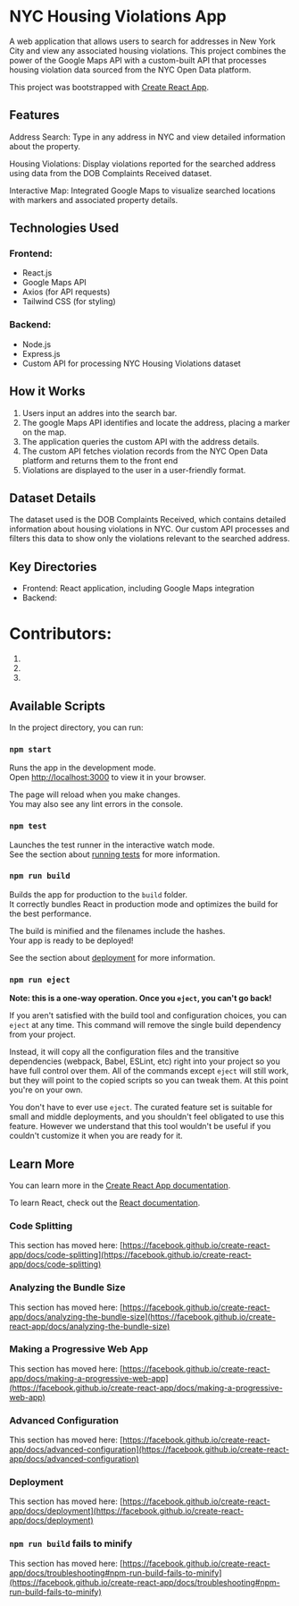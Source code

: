 # NYC Housing Violations App

A web application that allows users to search for addresses in New York City and view any associated housing violations. This project combines the power of the Google Maps API with a custom-built API that processes housing violation data sourced from the NYC Open Data platform.

This project was bootstrapped with [Create React App](https://github.com/facebook/create-react-app).

## Features

Address Search: Type in any address in NYC and view detailed information about the property.

Housing Violations: Display violations reported for the searched address using data from the DOB Complaints Received dataset.

Interactive Map: Integrated Google Maps to visualize searched locations with markers and associated property details.

## Technologies Used

### Frontend:

* React.js
* Google Maps API
* Axios  (for API requests)
* Tailwind CSS (for styling)

### Backend:

* Node.js
* Express.js
* Custom API for processing NYC Housing Violations dataset

## How it Works

1. Users input an addres into the search bar.
2. The google Maps API identifies and locate the address, placing a marker on the map.
3. The application queries the custom API with the address details.
4. The custom API fetches violation records from the NYC Open Data platform and returns them to the front end
5. Violations are displayed to the user in a user-friendly format.

## Dataset Details

The dataset used is the DOB Complaints Received, which contains detailed information about housing violations in NYC. Our custom API processes and filters this data to show only the violations relevant to the searched address.

## Key Directories

* Frontend: React application, including Google Maps integration
* Backend: 

# Contributors:

1. 
2. 
3. 


## Available Scripts

In the project directory, you can run:

### `npm start`

Runs the app in the development mode.\
Open [http://localhost:3000](http://localhost:3000) to view it in your browser.

The page will reload when you make changes.\
You may also see any lint errors in the console.

### `npm test`

Launches the test runner in the interactive watch mode.\
See the section about [running tests](https://facebook.github.io/create-react-app/docs/running-tests) for more information.

### `npm run build`

Builds the app for production to the `build` folder.\
It correctly bundles React in production mode and optimizes the build for the best performance.

The build is minified and the filenames include the hashes.\
Your app is ready to be deployed!

See the section about [deployment](https://facebook.github.io/create-react-app/docs/deployment) for more information.

### `npm run eject`

**Note: this is a one-way operation. Once you `eject`, you can't go back!**

If you aren't satisfied with the build tool and configuration choices, you can `eject` at any time. This command will remove the single build dependency from your project.

Instead, it will copy all the configuration files and the transitive dependencies (webpack, Babel, ESLint, etc) right into your project so you have full control over them. All of the commands except `eject` will still work, but they will point to the copied scripts so you can tweak them. At this point you're on your own.

You don't have to ever use `eject`. The curated feature set is suitable for small and middle deployments, and you shouldn't feel obligated to use this feature. However we understand that this tool wouldn't be useful if you couldn't customize it when you are ready for it.

## Learn More

You can learn more in the [Create React App documentation](https://facebook.github.io/create-react-app/docs/getting-started).

To learn React, check out the [React documentation](https://reactjs.org/).

### Code Splitting

This section has moved here: [https://facebook.github.io/create-react-app/docs/code-splitting](https://facebook.github.io/create-react-app/docs/code-splitting)

### Analyzing the Bundle Size

This section has moved here: [https://facebook.github.io/create-react-app/docs/analyzing-the-bundle-size](https://facebook.github.io/create-react-app/docs/analyzing-the-bundle-size)

### Making a Progressive Web App

This section has moved here: [https://facebook.github.io/create-react-app/docs/making-a-progressive-web-app](https://facebook.github.io/create-react-app/docs/making-a-progressive-web-app)

### Advanced Configuration

This section has moved here: [https://facebook.github.io/create-react-app/docs/advanced-configuration](https://facebook.github.io/create-react-app/docs/advanced-configuration)

### Deployment

This section has moved here: [https://facebook.github.io/create-react-app/docs/deployment](https://facebook.github.io/create-react-app/docs/deployment)

### `npm run build` fails to minify

This section has moved here: [https://facebook.github.io/create-react-app/docs/troubleshooting#npm-run-build-fails-to-minify](https://facebook.github.io/create-react-app/docs/troubleshooting#npm-run-build-fails-to-minify)
